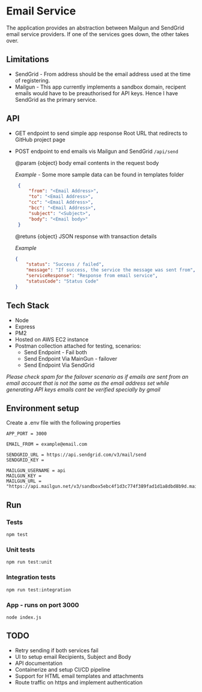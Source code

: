 # Email Service
The application provides an abstraction between Mailgun and SendGrid email service providers. If one of the services goes down, the other takes over.

## Limitations
- SendGrid - From address should be the email address used at the time of registering.
- Mailgun - This app currently implements a sandbox domain, recipent emails would have to be preauthorised for API keys. Hence I have SendGrid as the primary service. 

## API

- GET endpoint to send simple app response
    Root URL that redirects to GitHub project page

- POST endpoint to end emails vis Mailgun and SendGrid
    `/api/send`

   @param {object} body email contents in the request body 

   *Example* - Some more sample data can be found in templates folder

   ```json
    {
        "from": "<Email Address>",
        "to": "<Email Address>",
        "cc": "<Email Address>",
        "bcc": "<Email Address>",
        "subject": "<Subject>",
        "body": "<Email body>"
    }
   ```
   @retuns {object} JSON response with transaction details
   
   *Example*
   
    ```json
    {
        "status": "Success / failed",
        "message": "If success, the service the message was sent from",
        "serviceResponse": "Response from email service",
        "statusCode": "Status Code"
    }
    ```
## Tech Stack
- Node
- Express
- PM2
- Hosted on AWS EC2 instance
- Postman collection attached for testing, scenarios:
    - Send Endpoint - Fail both
    - Send Endpoint Via MainGun - failover
    - Send Endpoint Via SendGrid

*Please check spam for the failover scenario as if emails are sent from an email account that is not the same as the email address set while generating API keys emails cant be verified specially by gmail*
    
## Environment setup
Create a .env file with the following properties
```
APP_PORT = 3000

EMAIL_FROM = example@email.com

SENDGRID_URL = https://api.sendgrid.com/v3/mail/send
SENDGRID_KEY = 

MAILGUN_USERNAME = api
MAILGUN_KEY = 
MAILGUN_URL = "https://api.mailgun.net/v3/sandbox5ebc4f1d3c774f389fad1d1a8dbd8b9d.mailgun.org/messages"
```
## Run
### Tests
`npm test`
### Unit tests
`npm run test:unit`
### Integration tests
`npm run test:integration`
### App - runs on port 3000
`node index.js`

## TODO
- Retry sending if both services fail
- UI to setup email Recipients, Subject and Body
- API documentation
- Containerize and setup CI/CD pipeline
- Support for HTML email templates and attachments
- Route traffic on https and implement authentication

